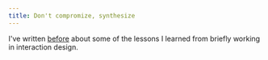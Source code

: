 ```yaml
---
title: Don't compromize, synthesize
---
```


I've written [before](/design-thinking) about some of the lessons I learned from briefly working in interaction design.  